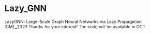 # Lazy_GNN
LazyGNN: Large-Scale Graph Neural Networks via Lazy Propagation ICML_2023
Thanks for your interest! The code will be available in OCT.
